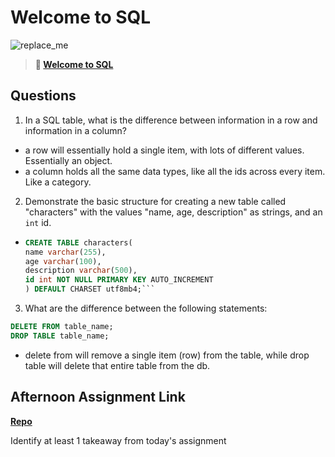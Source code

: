 # Welcome to SQL

![replace_me](https://codeworks.blob.core.windows.net/public/assets/img/illustrations/placeholder.svg)

> **📖 [Welcome to SQL](https://codeworksacademy.com/fs-student-guide/resources/wk11/01-MySQL-GettingStarted)**

## Questions

1. In a SQL table, what is the difference between information in a row and information in a column?

- a row will essentially hold a single item, with lots of different values. Essentially an object.
- a column holds all the same data types, like all the ids across every item. Like a category.

2. Demonstrate the basic structure for creating a new table called "characters" with the values "name, age, description" as strings, and an `int` id.

- ```sql
  CREATE TABLE characters(
  name varchar(255),
  age varchar(100),
  description varchar(500),
  id int NOT NULL PRIMARY KEY AUTO_INCREMENT
  ) DEFAULT CHARSET utf8mb4;```

3. What are the difference between the following statements: 
```sql
DELETE FROM table_name;
DROP TABLE table_name;
```

- delete from will remove a single item (row) from the table, while drop table will delete that entire table from the db.

## Afternoon Assignment Link

**[Repo](https://github.com/zroes/<ASSIGNMENT_REPO>)**

Identify at least 1 takeaway from today's assignment
